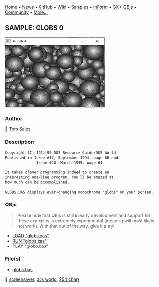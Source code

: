[Home](https://qb64.com) • [News](../../news.md) • [GitHub](https://github.com/QB64Official/qb64) • [Wiki](https://github.com/QB64Official/qb64/wiki) • [Samples](../../samples.md) • [InForm](../../inform.md) • [GX](../../gx.md) • [QBjs](../../qbjs.md) • [Community](../../community.md) • [More...](../../more.md)

## SAMPLE: GLOBS 0

![screenshot.png](img/screenshot.png)

### Author

[🐝 Tom Sales](../tom-sales.md) 

### Description

```text
Copyright (C) 1994-95 DOS Resource Guide/DOS World 
Published in Issue #17, September 1994, page 66 and 
              Issue #20, March 1995, page 64 
 
It takes clever programming indeed to create an 
interesting one-line program. You'll be amazed at 
how much can be accomplished. 

GLOBS.BAS displays ever-changing monochrome "globs" on your screen.
```

### QBjs

> Please note that QBjs is still in early development and support for these examples is extremely experimental (meaning will most likely not work). With that out of the way, give it a try!

* [LOAD "globs.bas"](https://v6p9d9t4.ssl.hwcdn.net/html/6029471/index.html?src=https://qb64.com/samples/globs-0/src/globs.bas)
* [RUN "globs.bas"](https://v6p9d9t4.ssl.hwcdn.net/html/6029471/index.html?mode=auto&src=https://qb64.com/samples/globs-0/src/globs.bas)
* [PLAY "globs.bas"](https://v6p9d9t4.ssl.hwcdn.net/html/6029471/index.html?mode=play&src=https://qb64.com/samples/globs-0/src/globs.bas)

### File(s)

* [globs.bas](src/globs.bas)

🔗 [screensaver](../screensaver.md), [dos world](../dos-world.md), [254 chars](../254-chars.md)
